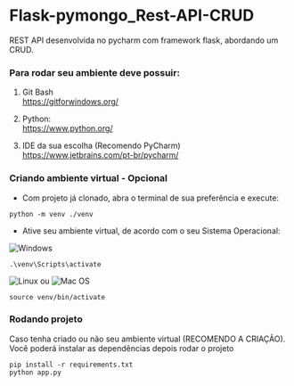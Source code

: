 # Flask-pymongo_Rest-API-CRUD
REST API desenvolvida no pycharm com framework flask, abordando um CRUD.

### Para rodar seu ambiente deve possuir:
1. Git Bash <br/>
https://gitforwindows.org/

2. Python: <br/>
https://www.python.org/ <br/>

3. IDE da sua escolha (Recomendo PyCharm) <br/>
https://www.jetbrains.com/pt-br/pycharm/


### Criando ambiente virtual - Opcional

- Com projeto já clonado, abra o terminal de sua preferência e execute:
```
python -m venv ./venv
```
- Ative seu ambiente virtual, de acordo com o seu Sistema Operacional: <br/>

![Windows](https://img.shields.io/badge/Windows-0078D6?style=for-the-badge&logo=windows&logoColor=white)
```
.\venv\Scripts\activate
```
![Linux](https://img.shields.io/badge/Linux-FCC624?style=for-the-badge&logo=linux&logoColor=black) ou ![Mac OS](https://img.shields.io/badge/mac%20os-000000?style=for-the-badge&logo=macos&logoColor=F0F0F0)
```
source venv/bin/activate
```

### Rodando projeto

<p>
    Caso tenha criado ou não seu ambiente virtual (RECOMENDO A CRIAÇÃO).
    Você poderá instalar as dependências depois rodar o projeto
</p>

```
pip install -r requirements.txt
python app.py
```
